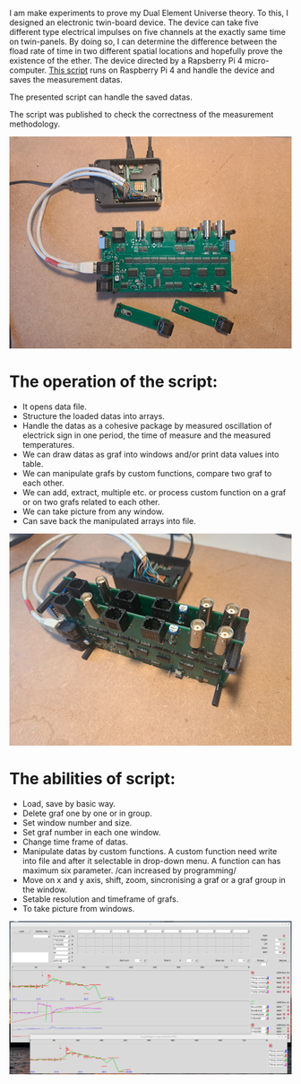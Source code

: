 I am make experiments to prove my Dual Element Universe theory. To this, I designed an electronic twin-board device. The device can take five different type electrical impulses on five channels at the exactly same time on twin-panels. By doing so, I can determine the difference between the fload rate of time in two different spatial locations and hopefully prove the existence of the ether.
The device directed by a Rapsberry Pi 4 micro-computer.  [This script](https://github.com/duelun/experiment1_save/blob/main) runs on Raspberry Pi 4 and handle the device and saves the measurement datas.

The presented script can handle the saved datas.

The script was published to check the correctness of the measurement methodology.

<picture>
 <img alt="electric-board" src="https://github.com/duelun/experiment1_process/blob/main/pictures/pic1.png">
</picture>


# The operation of the script:
 - It opens data file.
 - Structure the loaded datas into arrays.
 - Handle the datas as a cohesive package by measured oscillation of electrick sign in one period, the time of measure and the measured temperatures.
 - We can draw datas as graf into windows and/or print data values into table.
 - We can manipulate grafs by custom functions, compare two graf to each other.
 - We can add, extract, multiple etc. or process custom function on a graf or on two grafs related to each other.
 - We can take picture from any window.
 - Can save back the manipulated arrays into file.
   
<picture>
 <img alt="electric-board" src="https://github.com/duelun/experiment1_process/blob/main/pictures/pic2.png">
</picture>

# The abilities of script:
 - Load, save by basic way.
 - Delete graf one by one or in group.
 - Set window number and size.
 - Set graf number in each one window.
 - Change time frame of datas.
 - Manipulate datas by custom functions. A custom function need write into file and after it selectable in drop-down menu. A function can has maximum six parameter. /can increased by programming/
 - Move on x and y axis, shift, zoom, sincronising a graf or a graf group in the window.
 - Setable resolution and timeframe of grafs.
 - To take picture from windows.

<picture>
 <img alt="script-window" src="https://github.com/duelun/experiment1_process/blob/main/pictures/pic3.png">
</picture>
 
